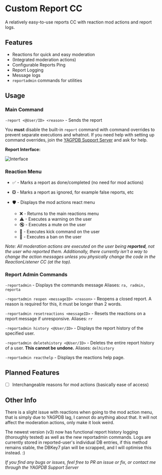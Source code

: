 # Custom Report CC
A relatively easy-to-use reports CC with reaction mod actions and report logs.

## Features
- Reactions for quick and easy moderation
- (Integrated moderation actions)
- Configurable Reports Ping
- Report Logging
- Message logs
- `reportadmin` commands for utilities

## Usage

### Main Command
`-report <@User/ID> <reason>` - Sends the report

You **must** disable the built-in `report` command with command overrides to prevent separate executions and whatnot. If you need help with setting up command overrides, join the [YAGPDB Support Server](https://discord.com/invite/4udtcA5) and ask for help.

**Report Interface:**

![Interface](https://cdn.discordapp.com/attachments/783061830842974280/788258776707760128/unknown.png)

### Reaction Menu
- ✅ - Marks a report as done/completed (no need for mod actions)
- ❎ - Marks a report as ignored, for example false reports, etc

- 🛡 - Displays the mod actions react menu
    - ❌ - Returns to the main reactions menu
    - ⚠ - Executes a warning on the user
    - 🔇 - Executes a mute on the user
    - 👢 - Executes kick command on the user
    - 🔨 - Executes a ban on the user

*Note: All moderation actions are executed on the user being **reported**, not the user who reported them. Additionally, there currently isn't a way to change the action messages unless you physically change the code in the ReactionListener CC (at the top).*

### Report Admin Commands
`-reportadmin` - Displays the commands message
Aliases: `ra, radmin, reporta`

`-reportadmin reopen <messageID> <reason>` - Reopens a closed report. A reason is required for this, it must be longer than 2 words.

`-reportadmin resetreactions <messageID>` - Resets the reactions on a report message if unresponsive.
Aliases: `rr`

`-reportadmin history <@User/ID>` - Displays the report history of the specified user.

`-reportadmin deletehistory <@User/ID>` - Deletes the entire report history of a user. **This cannot be undone.**
Aliases: `delhistory`

`-reportadmin reacthelp` - Displays the reactions help page.

## Planned Features

- [ ] Interchangeable reasons for mod actions (basically ease of access)

## Other Info
There is a slight issue with reactions when going to the mod action menu, that is simply due to YAGPDB lag, I cannot do anything about that. It will not affect the moderation actions, only make it look weird.

The newest version (v3) now has functional report history logging (thoroughly tested) as well as the new reportadmin commands. Logs are currently stored in reported-user's individual DB entries, if this method remains stable, the DBKey7 plan will be scrapped, and I will optimise this instead. :)

*If you find any bugs or issues, feel free to PR an issue or fix, or contact me through the YAGPDB Support Server*
